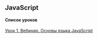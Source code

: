 ## JavaScript

#### Список уроков

[Урок 1. Вебинар. Основы языка JavaScript](https://github.com/Dr0nx/js/tree/lesson_1/lesson_1/) <br>

